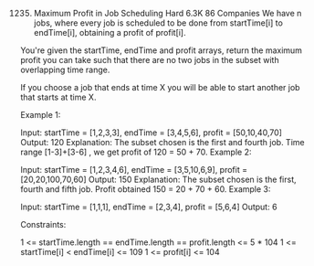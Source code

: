 1235. Maximum Profit in Job Scheduling
Hard
6.3K
86
Companies
We have n jobs, where every job is scheduled to be done from startTime[i] to endTime[i], obtaining a profit of profit[i].

You're given the startTime, endTime and profit arrays, return the maximum profit you can take such that there are no two jobs in the subset with overlapping time range.

If you choose a job that ends at time X you will be able to start another job that starts at time X.

 

Example 1:



Input: startTime = [1,2,3,3], endTime = [3,4,5,6], profit = [50,10,40,70]
Output: 120
Explanation: The subset chosen is the first and fourth job. 
Time range [1-3]+[3-6] , we get profit of 120 = 50 + 70.
Example 2:



Input: startTime = [1,2,3,4,6], endTime = [3,5,10,6,9], profit = [20,20,100,70,60]
Output: 150
Explanation: The subset chosen is the first, fourth and fifth job. 
Profit obtained 150 = 20 + 70 + 60.
Example 3:



Input: startTime = [1,1,1], endTime = [2,3,4], profit = [5,6,4]
Output: 6
 

Constraints:

1 <= startTime.length == endTime.length == profit.length <= 5 * 104
1 <= startTime[i] < endTime[i] <= 109
1 <= profit[i] <= 104